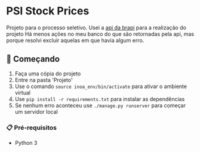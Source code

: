 # PSI Stock Prices

Projeto para o processo seletivo.
Usei a [api da brapi](https://brapi.dev) para a realização do projeto
Há menos ações no meu banco do que são retornadas pela api, mas porque resolvi excluir aquelas em que havia algum erro.

## 🚀 Começando

1. Faça uma cópia do projeto
2. Entre na pasta 'Projeto'
3. Use o comando ```source inoa_env/bin/activate``` para ativar o ambiente virtual
4. Use ```pip install -r requirements.txt``` para instalar as dependências
5. Se nenhum erro aconteceu use ```./manage.py runserver``` para começar um servidor local

### 📋 Pré-requisitos

- Python 3
